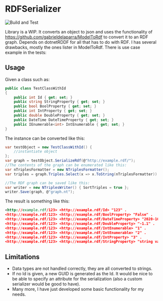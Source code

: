 # RDFSerializer
![Build and Test](https://github.com/gabrieldelaparra/RdfSerializer/workflows/Build%20and%20Test/badge.svg)

Library is a WIP. It converts an object to json and uses the functionality of https://github.com/gabrieldelaparra/ModelToRdf to convert it to an RDF graph. 
Depends on dotnetRDDF for all that has to do with RDF.
I has several drawbacks, mostly the ones lister in ModelToRdf. There is use case example in the tests: 

## Usage
Given a class such as:
``` csharp 
public class TestClassWithId
{
    public int Id { get; set; }
    public string StringProperty { get; set; }
    public bool BoolProperty { get; set; }
    public int IntProperty { get; set; }
    public double DoubleProperty { get; set; }
    public DateTime DateTimeProperty { get; set; }
    public IEnumerable<int> IntEnumerable { get; set; }      
}
```

The instance can be converted like this:
``` csharp
var testObject = new TestClassWithId() {
    //instantiate object
};
var graph = testObject.SerializeRdf(@"http://example.rdf/");
//The contents of the graph can be enumerated like this:
var nTriplesFormatter = new NTriplesFormatter();
var triples = graph.Triples.Select(x => x.ToString(nTriplesFormatter))

//The RDF graph can be saved like this:
var writer = new NTriplesWriter() { SortTriples = true };
writer.Save(graph, @"graph.nt");
```

The result is something like this:
``` rdf
<http://example.rdf/123> <http://example.rdf/Id> "123" .
<http://example.rdf/123> <http://example.rdf/BoolProperty> "False" .
<http://example.rdf/123> <http://example.rdf/DateTimeProperty> "2020-10-25 13:24:25" .
<http://example.rdf/123> <http://example.rdf/DoubleProperty> "-1.1" .
<http://example.rdf/123> <http://example.rdf/IntEnumerable> "1" .
<http://example.rdf/123> <http://example.rdf/IntEnumerable> "2" .
<http://example.rdf/123> <http://example.rdf/IntProperty> "3" .
<http://example.rdf/123> <http://example.rdf/StringProperty> "string value" .
```

## Limitations
- Data types are not handled correctly, they are all converted to strings.
- If no Id is given, a new GUID is generated as the Id. It would be nice to be able to specify an attribute for the serialization (also a custom serializer would be good to have).
- Many more, I have just developed some basic functionality for my needs.
